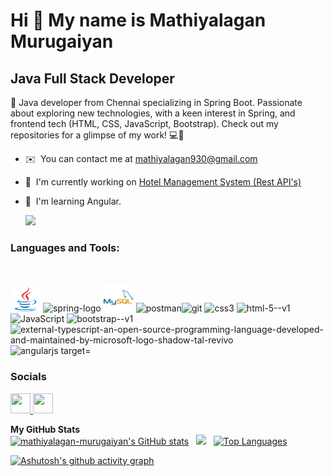 Hi 👋 My name is Mathiyalagan Murugaiyan
========================================

Java Full Stack Developer
-------------------------

👋 Java developer from Chennai specializing in Spring Boot. Passionate about exploring new technologies, with a keen interest in Spring, and frontend tech (HTML, CSS, JavaScript, Bootstrap). Check out my repositories for a glimpse of my work! 💻🚀

*   ✉️  You can contact me at [mathiyalagan930@gmail.com](mailto:mathiyalagan930@gmail.com)
*   🚀  I'm currently working on [Hotel Management System (Rest API's)](http://github.com/mathiyalagan-murugaiyan/spring-boot-project)
*   🧠  I'm learning Angular.
  
    <a href="https://www.github.com/mathiyalagan-murugaiyan" target="_blank" rel="noreferrer"><img src="https://img.shields.io/github/followers/mathiyalagan-murugaiyan?logo=github&style=for-the- 
     badge&color=22c55e&labelColor=171717" /></a>

 <h3 align="left">Languages and Tools:</h3>
 <br>

<p align="left"> <img src="https://raw.githubusercontent.com/devicons/devicon/master/icons/java/java-original.svg" alt="java" width="48" height="40"/>  <img width="48" height="48" src="https://img.icons8.com/color/48/spring-logo.png" alt="spring-logo"/> <img src="https://raw.githubusercontent.com/devicons/devicon/master/icons/mysql/mysql-original-wordmark.svg" alt="mysql" width="48" height="45"/> <img src="https://www.vectorlogo.zone/logos/getpostman/getpostman-icon.svg" alt="postman" width="48" height="40"/><img src="https://www.vectorlogo.zone/logos/git-scm/git-scm-icon.svg" alt="git" width="50" height="40"/> <img width="48" height="48" src="https://img.icons8.com/color/48/css3.png" alt="css3"/> <img width="48" height="48" src="https://img.icons8.com/color/48/html-5--v1.png" alt="html-5--v1"/><img src="https://raw.githubusercontent.com/danielcranney/readme-generator/main/public/icons/skills/javascript-colored.svg" width="48" height="40" alt="JavaScript" /> <img width="48" height="48" src="https://img.icons8.com/color/48/bootstrap--v1.png" alt="bootstrap--v1"/> <img width="48" height="40" src="https://img.icons8.com/external-tal-revivo-shadow-tal-revivo/48/external-typescript-an-open-source-programming-language-developed-and-maintained-by-microsoft-logo-shadow-tal-revivo.png" alt="external-typescript-an-open-source-programming-language-developed-and-maintained-by-microsoft-logo-shadow-tal-revivo"/><img width="48" height="40" src="https://img.icons8.com/fluency/48/angularjs.png" alt="angularjs target="_blank  rel="noreferrer" /></p>
                    
  ### Socials
                  
<p align="left">
                      <a href="https://www.github.com/https://github.com/mathiyalagan-murugaiyan/mathiyalagan-murugaiyan/edit/main/README.md" target="_blank" rel="noreferrer"> <picture> <source media="(prefers-color-scheme: dark)" srcset="https://raw.githubusercontent.com/danielcranney/readme-generator/main/public/icons/socials/github-dark.svg" /> <source media="(prefers-color-scheme: light)" srcset="https://raw.githubusercontent.com/danielcranney/readme-generator/main/public/icons/socials/github.svg" /> <img src="https://raw.githubusercontent.com/danielcranney/readme-generator/main/public/icons/socials/github.svg" width="32" height="32" />
                    </picture> 
                    </a>
                      <a href="https://www.linkedin.com/in/mathiyalagan-murugaiyan-87a69a247/" target="_blank" rel="noreferrer">
                    <picture>
                    <source media="(prefers-color-scheme: dark)" srcset="[https://raw.githubusercontent.com/danielcranney/readme-generator/main/public/icons/socials/linkedin-dark.svg](https://img.shields.io/badge/LinkedIn-0077B5?style=for-the-badge&logo=linkedin&logoColor=white)" />
                    <source media="(prefers-color-scheme: light)" srcset="https://raw.githubusercontent.com/danielcranney/readme-generator/main/public/icons/socials/linkedin.svg" />
                    <img src="https://raw.githubusercontent.com/danielcranney/readme-generator/main/public/icons/socials/linkedin.svg" width="32" height="32" />
                    </picture>
                    </a></p>
    <b>My GitHub Stats</b> <br>
  <a href="http://www.github.com/mathiyalagan-murugaiyan"><img src="https://github-readme-stats.vercel.app/api?username=mathiyalagan-murugaiyan&show_icons=true&hide=&count_private=true&title_color=3382ed&text_color=ffffff&icon_color=22c55e&bg_color=171717&hide_border=true&show_icons=true" alt="mathiyalagan-murugaiyan's GitHub stats" /></a> &nbsp; <a href="http://www.github.com/mathiyalagan-murugaiyan"><img src="https://github-readme-streak-stats.herokuapp.com/?user=mathiyalagan-murugaiyan&stroke=ffffff&background=171717&ring=3382ed&fire=3382ed&currStreakNum=ffffff&currStreakLabel=3382ed&sideNums=ffffff&sideLabels=ffffff&dates=ffffff&hide_border=true" /></a> &nbsp;
<a href="https://github.com/mathiyalagan-murugaiyan" align="left"><img src="https://github-readme-stats.vercel.app/api/top-langs/?username=mathiyalagan-murugaiyan&langs_count=10&title_color=3382ed&text_color=ffffff&icon_color=22c55e&bg_color=171717&hide_border=true&locale=en&custom_title=Top%20%Languages" alt="Top Languages" />    </a>

[![Ashutosh's github activity graph](https://github-readme-activity-graph.vercel.app/graph?username=mathiyalagan-murugaiyan&bg_color=000000&color=eae6ea&line=eee7ee&point=ede8e8&area=true&hide_border=true)](https://github.com/ashutosh00710/github-readme-activity-graph)
